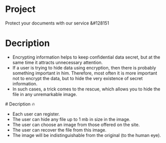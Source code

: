# Project
Protect your documents with our service &#128151
# Decription 
<ul>
  <li>Encrypting information helps to keep confidential data secret, but at the same time it attracts unnecessary attention. </li>
  <li>If a user is trying to hide data using encryption, then there is probably something important in him. Therefore, most often it is more important not to encrypt the data, but to hide the very existence of secret information. </li>
  <li>In such cases, a trick comes to the rescue, which allows you to hide the file in any unremarkable image.</li>
</ul>
# Decription 🔥
<ul>
  <li>Each user can register.</li>
  <li>The user can hide any file up to 1 mb in size in the image.</li>
  <li>The user can choose an image from those offered on the site.</li>
  <li>The user can recover the file from this image.</li>
  <li>The image will be indistinguishable from the original (to the human eye).</li>
</ul>
